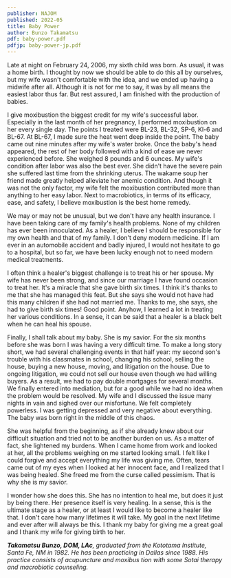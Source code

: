 ```yaml
---
publisher: NAJOM
published: 2022-05
title: Baby Power
author: Bunzo Takamatsu
pdf: baby-power.pdf
pdfjp: baby-power-jp.pdf
---
```


Late at night on February 24, 2006, my sixth child was born. As usual, it was a home birth. I thought by now we should be able to do this all by ourselves, but my wife wasn't comfortable with the idea, and we ended up having a midwife after all.<!--more--> Although it is not for me to say, it was by all means the easiest labor thus far. But rest assured, I am finished with the production of babies.

I give moxibustion the biggest credit for my wife's successful labor. Especially in the last month of her pregnancy, I performed moxibustion on her every single day. The points I treated were BL-23, BL-32, SP-6, Kl-6 and BL-67. At BL-67, I made sure the heat went deep inside the point. The baby came out nine minutes after my wife's water broke. Once the baby's head appeared, the rest of her body followed with a kind of ease we never experienced before. She weighed 8 pounds and 6 ounces. My wife's condition after labor was also the best ever. She didn't have the severe pain she suffered last time from the shrinking uterus. The wakame soup her friend made greatly helped alleviate her anemic condition. And though it was not the only factor, my wife felt the moxibustion contributed more than anything to her easy labor. Next to macrobiotics, in terms of its efficacy, ease, and safety, I believe moxibustion is the best home remedy.

We may or may not be unusual, but we don't have any health insurance. I have been taking care of my family's health problems. None of my children has ever been innoculated. As a healer, I believe I should be responsible for my own health and that of my family. I don't deny modern medicine. If I am ever in an automobile accident and badly injured, I would not hesitate to go to a hospital, but so far, we have been lucky enough not to need modern medical treatments.

I often think a healer's biggest challenge is to treat his or her spouse. My wife has never been strong, and since our marriage I have found occasion to treat her. It's a miracle that she gave birth six times. I think it's thanks to me that she has managed this feat. But she says she would not have had this many children if she had not married me. Thanks to me, she says, she had to give birth six times! Good point. Anyhow, I learned a lot in treating her various conditions. In a sense, it can be said that a healer is a black belt when he can heal his spouse.

Finally, I shall talk about my baby. She is my savior. For the six months before she was born I was having a very difficult time. To make a long story short, we had several challenging events in that half year: my second son's trouble with his classmates in school, changing his school, selling the house, buying a new house, moving, and litigation on the house. Due to ongoing litigation, we could not sell our house even though we had willing buyers. As a result, we had to pay double mortgages for several months. We finally entered into mediation, but for a good while we had no idea when the problem would be resolved. My wife and I discussed the issue many nights in vain and sighed over our misfortune. We felt completely powerless. I was getting depressed and very negative about everything. The baby was born right in the middle of this chaos.

She was helpful from the beginning, as if she already knew about our difficult situation and tried not to be another burden on us. As a matter of fact, she lightened my burdens. When I came home from work and looked at her, all the problems weighing on me started looking small. I felt like I could forgive and accept everything my life was giving me. Often, tears came out of my eyes when I looked at her innocent face, and I realized that I was being healed. She freed me from the curse called pessimism. That is why she is my savior.

I wonder how she does this. She has no intention to heal me, but does it just by being there. Her presence itself is very healing. In a sense, this is the ultimate stage as a healer, or at least I would like to become a healer like that. I don't care how many lifetimes it will take. My goal in the next lifetime and ever after will always be this. I thank my baby for giving me a great goal and I thank my wife for giving birth to her.

_**Takamatsu Bunzo, DOM, LAc**, graduated from the Kototama Institute, Santa Fe, NM in 1982. He has been practicing in Dallas since 1988. His practice consists of acupuncture and moxibus tion with some Sotai therapy and macrobiotic counseling._
